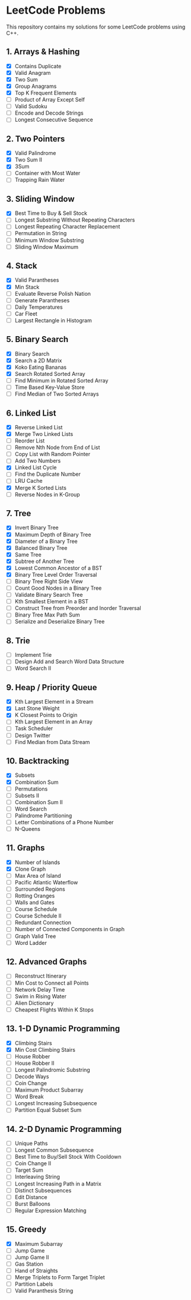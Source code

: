 # LeetCode Problems

This repository contains my solutions for some LeetCode problems using C++.

## 1. Arrays & Hashing 
- [x] Contains Duplicate
- [x] Valid Anagram
- [x] Two Sum
- [x] Group Anagrams
- [x] Top K Frequent Elements
- [ ] Product of Array Except Self
- [ ] Valid Sudoku
- [ ] Encode and Decode Strings
- [ ] Longest Consecutive Sequence

## 2. Two Pointers
- [x] Valid Palindrome
- [x] Two Sum II
- [x] 3Sum
- [ ] Container with Most Water
- [ ] Trapping Rain Water

## 3. Sliding Window
- [x] Best Time to Buy & Sell Stock
- [ ] Longest Substring Without Repeating Characters
- [ ] Longest Repeating Character Replacement
- [ ] Permutation in String
- [ ] Minimum Window Substring
- [ ] Sliding Window Maximum

## 4. Stack
- [x] Valid Parantheses
- [x] Min Stack
- [ ] Evaluate Reverse Polish Nation
- [ ] Generate Parantheses
- [ ] Daily Temperatures
- [ ] Car Fleet
- [ ] Largest Rectangle in Histogram

## 5. Binary Search
- [x] Binary Search
- [x] Search a 2D Matrix
- [x] Koko Eating Bananas
- [x] Search Rotated Sorted Array
- [ ] Find Minimum in Rotated Sorted Array
- [ ] Time Based Key-Value Store
- [ ] Find Median of Two Sorted Arrays

## 6. Linked List
- [x] Reverse Linked List
- [x] Merge Two Linked Lists
- [ ] Reorder List
- [ ] Remove Nth Node from End of List
- [ ] Copy List with Random Pointer
- [ ] Add Two Numbers
- [x] Linked List Cycle
- [ ] Find the Duplicate Number
- [ ] LRU Cache
- [x] Merge K Sorted Lists
- [ ] Reverse Nodes in K-Group

## 7. Tree
- [x] Invert Binary Tree
- [x] Maximum Depth of Binary Tree
- [x] Diameter of a Binary Tree
- [x] Balanced Binary Tree
- [x] Same Tree
- [x] Subtree of Another Tree
- [x] Lowest Common Ancestor of a BST
- [x] Binary Tree Level Order Traversal
- [ ] Binary Tree Right Side View
- [ ] Count Good Nodes in a Binary Tree
- [ ] Validate Binary Search Tree
- [ ] Kth Smallest Element in a BST
- [ ] Construct Tree from Preorder and Inorder Traversal
- [ ] Binary Tree Max Path Sum
- [ ] Serialize and Deserialize Binary Tree

## 8. Trie
- [ ] Implement Trie
- [ ] Design Add and Search Word Data Structure
- [ ] Word Search II

## 9. Heap / Priority Queue
- [x] Kth Largest Element in a Stream
- [x] Last Stone Weight
- [x] K Closest Points to Origin
- [ ] Kth Largest Element in an Array
- [ ] Task Scheduler
- [ ] Design Twitter
- [ ] Find Median from Data Stream

## 10. Backtracking
- [x] Subsets
- [x] Combination Sum
- [ ] Permutations
- [ ] Subsets II
- [ ] Combination Sum II
- [ ] Word Search
- [ ] Palindrome Partitioning
- [ ] Letter Combinations of a Phone Number
- [ ] N-Queens

## 11. Graphs
- [x] Number of Islands
- [x] Clone Graph
- [ ] Max Area of Island
- [ ] Pacific Atlantic Waterflow
- [ ] Surrounded Regions
- [ ] Rotting Oranges
- [ ] Walls and Gates
- [ ] Course Schedule
- [ ] Course Schedule II
- [ ] Redundant Connection
- [ ] Number of Connected Components in Graph
- [ ] Graph Valid Tree
- [ ] Word Ladder

## 12. Advanced Graphs
- [ ] Reconstruct Itinerary
- [ ] Min Cost to Connect all Points
- [ ] Network Delay Time
- [ ] Swim in Rising Water
- [ ] Alien Dictionary
- [ ] Cheapest Flights Within K Stops

## 13. 1-D Dynamic Programming
- [x] Climbing Stairs
- [x] Min Cost Climbing Stairs
- [ ] House Robber
- [ ] House Robber II
- [ ] Longest Palindromic Substring
- [ ] Decode Ways
- [ ] Coin Change
- [ ] Maximum Product Subarray
- [ ] Word Break
- [ ] Longest Increasing Subsequence
- [ ] Partition Equal Subset Sum

## 14. 2-D Dynamic Programming
- [ ] Unique Paths
- [ ] Longest Common Subsequence
- [ ] Best Time to Buy/Sell Stock With Cooldown
- [ ] Coin Change II
- [ ] Target Sum
- [ ] Interleaving String
- [ ] Longest Increasing Path in a Matrix
- [ ] Distinct Subsequences
- [ ] Edit Distance
- [ ] Burst Balloons
- [ ] Regular Expression Matching

## 15. Greedy
- [x] Maximum Subarray
- [ ] Jump Game
- [ ] Jump Game II
- [ ] Gas Station
- [ ] Hand of Straights
- [ ] Merge Triplets to Form Target Triplet
- [ ] Partition Labels
- [ ] Valid Paranthesis String
